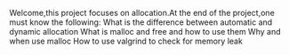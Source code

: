 Welcome,this project focuses on allocation.At the end of the project,one must know the following:
What is the difference between automatic and dynamic allocation
What is malloc and free and how to use them
Why and when use malloc
How to use valgrind to check for memory leak

